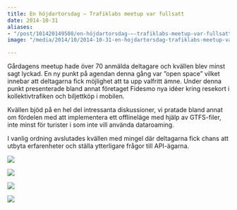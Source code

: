 ```yaml
---
title: En höjdartorsdag – Trafiklabs meetup var fullsatt
date: 2014-10-31
aliases:
- "/post/101420149508/en-höjdartorsdag-–-trafiklabs-meetup-var-fullsatt"
image: "/media/2014/10/2014-10-31-en-hojdartorsdag-trafiklabs-meetup-var-fullsatt-1.jpg"

---
```

Gårdagens meetup hade över 70 anmälda deltagare och kvällen blev minst sagt lyckad. En ny punkt på agendan denna gång var ”open space” vilket innebar att deltagarna fick möjlighet att ta upp valfritt ämne. Under denna punkt presenterade bland annat företaget Fidesmo nya idéer kring resekort i kollektivtrafiken och biljettköp i mobilen. 

Kvällen bjöd på en hel del intressanta diskussioner, vi pratade bland annat om fördelen med att implementera ett offlineläge med hjälp av GTFS-filer, inte minst för turister i som inte vill använda dataroaming. 

I vanlig ordning avslutades kvällen med mingel där deltagarna fick chans att utbyta erfarenheter och ställa ytterligare frågor till API-ägarna.

![](/media/2014/10/2014-10-31-en-hojdartorsdag-trafiklabs-meetup-var-fullsatt-1.jpg)

![](/media/2014/10/2014-10-31-en-hojdartorsdag-trafiklabs-meetup-var-fullsatt-2.jpg)

![](/media/2014/10/2014-10-31-en-hojdartorsdag-trafiklabs-meetup-var-fullsatt-3.jpg)

![](/media/2014/10/2014-10-31-en-hojdartorsdag-trafiklabs-meetup-var-fullsatt-4.jpg)